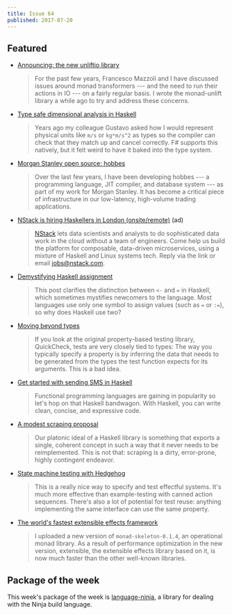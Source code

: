 ```yaml
---
title: Issue 64
published: 2017-07-20
---
```


## Featured

-   [Announcing: the new unliftio library](https://www.fpcomplete.com/blog/2017/07/announcing-new-unliftio-library)

    > For the past few years, Francesco Mazzoli and I have discussed issues around monad transformers --- and the need to run their actions in IO --- on a fairly regular basis. I wrote the monad-unlift library a while ago to try and address these concerns.

-   [Type safe dimensional analysis in Haskell](https://www.stephanboyer.com/post/131/type-safe-dimensional-analysis-in-haskell)

    > Years ago my colleague Gustavo asked how I would represent physical units like `m/s` or `kg*m/s^2` as types so the compiler can check that they match up and cancel correctly. F# supports this natively, but it felt weird to have it baked into the type system.

-   [Morgan Stanley open source: hobbes](http://lambda-the-ultimate.org/node/5452)

    > Over the last few years, I have been developing hobbes --- a programming language, JIT compiler, and database system --- as part of my work for Morgan Stanley. It has become a critical piece of infrastructure in our low-latency, high-volume trading applications.

-   [NStack is hiring Haskellers in London (onsite/remote)](https://angel.co/nstack/jobs) (ad)

    > [NStack](https://nstack.com) lets data scientists and analysts to do sophisticated data work in the cloud without a team of engineers. Come help us build the platform for composable, data-driven microservices, using a mixture of Haskell and Linux systems tech. Reply via the link or email <jobs@nstack.com>.

-   [Demystifying Haskell assignment](http://www.haskellforall.com/2017/07/demistifying-haskell-assignment.html)

    > This post clarifies the distinction between `<-` and `=` in Haskell, which sometimes mystifies newcomers to the language. Most languages use only one symbol to assign values (such as `=` or `:=`), so why does Haskell use two?

-   [Moving beyond types](http://hypothesis.works/articles/types-and-properties/)

    > If you look at the original property-based testing library, QuickCheck, tests are very closely tied to types: The way you typically specify a property is by inferring the data that needs to be generated from the types the test function expects for its arguments. This is a bad idea.

-   [Get started with sending SMS in Haskell](https://www.twilio.com/blog/2017/07/setting-up-your-haskell-developer-environment-with-twilio.html)

    > Functional programming languages are gaining in popularity so let's hop on that Haskell bandwagon. With Haskell, you can write clean, concise, and expressive code.

-   [A modest scraping proposal](https://www.shimweasel.com/2017/07/13/a-modest-scraping-proposal)

    > Our platonic ideal of a Haskell library is something that exports a single, coherent concept in such a way that it never needs to be reimplemented. This is not that: scraping is a dirty, error-prone, highly contingent endeavor.

-   [State machine testing with Hedgehog](http://teh.id.au/posts/2017/07/15/state-machine-testing/index.html)

    > This is a really nice way to specify and test effectful systems. It's much more effective than example-testing with canned action sequences. There's also a lot of potential for test reuse: anything implementing the same interface can use the same property.

-   [The world's fastest extensible effects framework](https://www.schoolofhaskell.com/user/fumieval/extensible/the-world-s-fastest-extensible-effects-framework)

    > I uploaded a new version of `monad-skeleton-0.1.4`, an operational monad library. As a result of performance optimization in the new version, extensible, the extensible effects library based on it, is now much faster than the other well-known libraries.

## Package of the week

This week's package of the week is [language-ninja](https://hackage.haskell.org/package/language-ninja-0.1.0),
a library for dealing with the Ninja build language.
